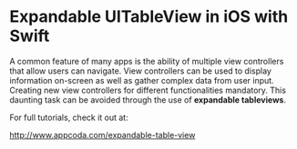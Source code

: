 # Expandable UITableView in iOS with Swift

A common feature of many apps is the ability of multiple view controllers that allow users can navigate. View controllers can be used to display information on-screen as well as gather complex data from user input. Creating new view controllers for different functionalities  mandatory. This daunting task can be avoided through the use of **expandable tableviews**.

For full tutorials, check it out at:

http://www.appcoda.com/expandable-table-view
